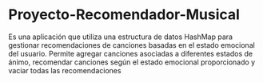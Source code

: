 # Proyecto-Recomendador-Musical
Es una aplicación que utiliza una estructura de datos HashMap para gestionar recomendaciones de canciones basadas en el estado emocional del usuario. Permite agregar canciones asociadas a diferentes estados de ánimo, recomendar canciones según el estado emocional proporcionado y vaciar todas las recomendaciones

